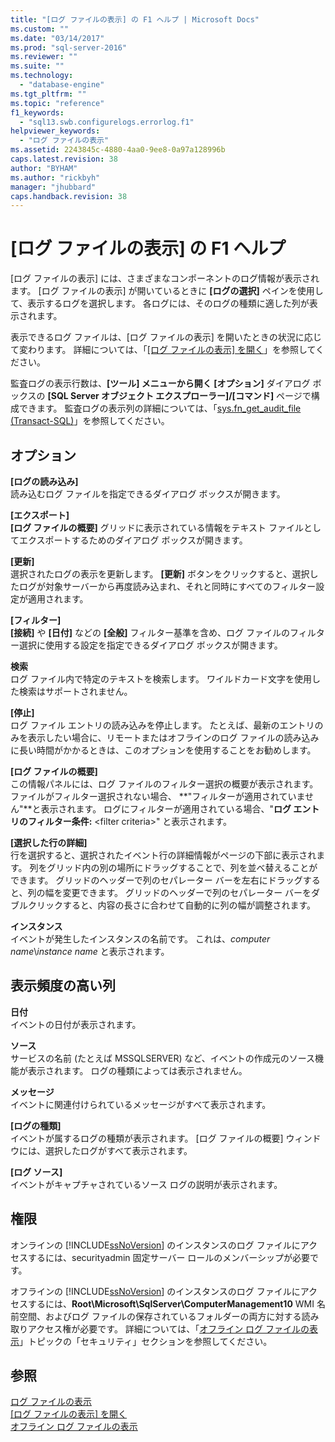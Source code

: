 ```yaml
---
title: "[ログ ファイルの表示] の F1 ヘルプ | Microsoft Docs"
ms.custom: ""
ms.date: "03/14/2017"
ms.prod: "sql-server-2016"
ms.reviewer: ""
ms.suite: ""
ms.technology: 
  - "database-engine"
ms.tgt_pltfrm: ""
ms.topic: "reference"
f1_keywords: 
  - "sql13.swb.configurelogs.errorlog.f1"
helpviewer_keywords: 
  - "ログ ファイルの表示"
ms.assetid: 2243845c-4880-4aa0-9ee8-0a97a128996b
caps.latest.revision: 38
author: "BYHAM"
ms.author: "rickbyh"
manager: "jhubbard"
caps.handback.revision: 38
---
```

# [ログ ファイルの表示] の F1 ヘルプ
  [ログ ファイルの表示] には、さまざまなコンポーネントのログ情報が表示されます。 [ログ ファイルの表示] が開いているときに **[ログの選択]** ペインを使用して、表示するログを選択します。 各ログには、そのログの種類に適した列が表示されます。  
  
 表示できるログ ファイルは、[ログ ファイルの表示] を開いたときの状況に応じて変わります。 詳細については、「[[ログ ファイルの表示] を開く](../Topic/Open%20Log%20File%20Viewer.md)」を参照してください。  
  
 監査ログの表示行数は、**[ツール] メニューから開く [オプション]** ダイアログ ボックスの **[SQL Server オブジェクト エクスプローラー]/[コマンド]** ページで構成できます。 監査ログの表示列の詳細については、「[sys.fn_get_audit_file &#40;Transact-SQL&#41;](../../relational-databases/system-functions/sys-fn-get-audit-file-transact-sql.md)」を参照してください。  
  
## オプション  
 **[ログの読み込み]**  
 読み込むログ ファイルを指定できるダイアログ ボックスが開きます。  
  
 **[エクスポート]**  
 **[ログ ファイルの概要]** グリッドに表示されている情報をテキスト ファイルとしてエクスポートするためのダイアログ ボックスが開きます。  
  
 **[更新]**  
 選択されたログの表示を更新します。 **[更新]** ボタンをクリックすると、選択したログが対象サーバーから再度読み込まれ、それと同時にすべてのフィルター設定が適用されます。  
  
 **[フィルター]**  
 **[接続]** や **[日付]** などの **[全般]** フィルター基準を含め、ログ ファイルのフィルター選択に使用する設定を指定できるダイアログ ボックスが開きます。  
  
 **検索**  
 ログ ファイル内で特定のテキストを検索します。 ワイルドカード文字を使用した検索はサポートされません。  
  
 **[停止]**  
 ログ ファイル エントリの読み込みを停止します。 たとえば、最新のエントリのみを表示したい場合に、リモートまたはオフラインのログ ファイルの読み込みに長い時間がかかるときは、このオプションを使用することをお勧めします。  
  
 **[ログ ファイルの概要]**  
 この情報パネルには、ログ ファイルのフィルター選択の概要が表示されます。 ファイルがフィルター選択されない場合、 **"フィルターが適用されていません"**と表示されます。 ログにフィルターが適用されている場合、"**ログ エントリのフィルター条件:** \<filter criteria>" と表示されます。  
  
 **[選択した行の詳細]**  
 行を選択すると、選択されたイベント行の詳細情報がページの下部に表示されます。 列をグリッド内の別の場所にドラッグすることで、列を並べ替えることができます。 グリッドのヘッダーで列のセパレーター バーを左右にドラッグすると、列の幅を変更できます。 グリッドのヘッダーで列のセパレーター バーをダブルクリックすると、内容の長さに合わせて自動的に列の幅が調整されます。  
  
 **インスタンス**  
 イベントが発生したインスタンスの名前です。 これは、*computer name*\\*instance name* と表示されます。  
  
## 表示頻度の高い列  
 **日付**  
 イベントの日付が表示されます。  
  
 **ソース**  
 サービスの名前 (たとえば MSSQLSERVER) など、イベントの作成元のソース機能が表示されます。 ログの種類によっては表示されません。  
  
 **メッセージ**  
 イベントに関連付けられているメッセージがすべて表示されます。  
  
 **[ログの種類]**  
 イベントが属するログの種類が表示されます。 [ログ ファイルの概要] ウィンドウには、選択したログがすべて表示されます。  
  
 **[ログ ソース]**  
 イベントがキャプチャされているソース ログの説明が表示されます。  
  
## 権限  
 オンラインの [!INCLUDE[ssNoVersion](../../includes/ssnoversion-md.md)] のインスタンスのログ ファイルにアクセスするには、securityadmin 固定サーバー ロールのメンバーシップが必要です。  
  
 オフラインの [!INCLUDE[ssNoVersion](../../includes/ssnoversion-md.md)] のインスタンスのログ ファイルにアクセスするには、**Root\Microsoft\SqlServer\ComputerManagement10** WMI 名前空間、およびログ ファイルの保存されているフォルダーの両方に対する読み取りアクセス権が必要です。 詳細については、「[オフライン ログ ファイルの表示](../../relational-databases/logs/view-offline-log-files.md)」トピックの「セキュリティ」セクションを参照してください。  
  
## 参照  
 [ログ ファイルの表示](../../relational-databases/logs/log-file-viewer.md)   
 [[ログ ファイルの表示] を開く](../Topic/Open%20Log%20File%20Viewer.md)   
 [オフライン ログ ファイルの表示](../../relational-databases/logs/view-offline-log-files.md)  
  
  